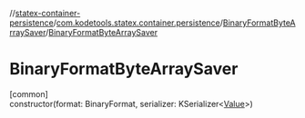 //[statex-container-persistence](../../../index.md)/[com.kodetools.statex.container.persistence](../index.md)/[BinaryFormatByteArraySaver](index.md)/[BinaryFormatByteArraySaver](-binary-format-byte-array-saver.md)

# BinaryFormatByteArraySaver

[common]\
constructor(format: BinaryFormat, serializer: KSerializer&lt;[Value](index.md)&gt;)
